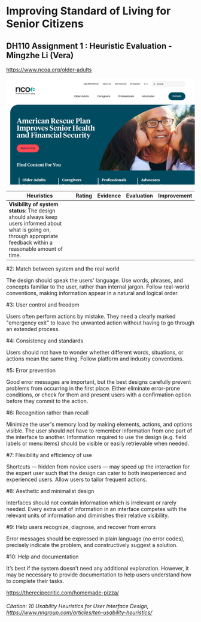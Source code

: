 # Improving Standard of Living for Senior Citizens
## DH110 Assignment 1 : Heuristic Evaluation - Mingzhe Li (Vera)






https://www.ncoa.org/older-adults



![NCOA](./images/NCOA.png)


| Heuristics | Rating | Evidence |Evaluation | Improvement |
| ---------- | ------ | -------- |---------- | ----------- |
| **Visibility of system status**: The design should always keep users informed about what is going on, through appropriate feedback within a reasonable amount of time. | 




#2: Match between system and the real world

The design should speak the users' language. Use words, phrases, and concepts familiar to the user, rather than internal jargon. Follow real-world conventions, making information appear in a natural and logical order.

#3: User control and freedom

Users often perform actions by mistake. They need a clearly marked "emergency exit" to leave the unwanted action without having to go through an extended process.

#4: Consistency and standards

Users should not have to wonder whether different words, situations, or actions mean the same thing. Follow platform and industry conventions.

#5: Error prevention

Good error messages are important, but the best designs carefully prevent problems from occurring in the first place. Either eliminate error-prone conditions, or check for them and present users with a confirmation option before they commit to the action.

#6: Recognition rather than recall

Minimize the user's memory load by making elements, actions, and options visible. The user should not have to remember information from one part of the interface to another. Information required to use the design (e.g. field labels or menu items) should be visible or easily retrievable when needed.

#7: Flexibility and efficiency of use

Shortcuts — hidden from novice users — may speed up the interaction for the expert user such that the design can cater to both inexperienced and experienced users. Allow users to tailor frequent actions.

#8: Aesthetic and minimalist design

Interfaces should not contain information which is irrelevant or rarely needed. Every extra unit of information in an interface competes with the relevant units of information and diminishes their relative visibility.

#9: Help users recognize, diagnose, and recover from errors

Error messages should be expressed in plain language (no error codes), precisely indicate the problem, and constructively suggest a solution.


#10: Help and documentation

It’s best if the system doesn’t need any additional explanation. However, it may be necessary to provide documentation to help users understand how to complete their tasks.


https://therecipecritic.com/homemade-pizza/






###### Citation: 10 Usability Heuristics for User Interface Design, https://www.nngroup.com/articles/ten-usability-heuristics/ 
